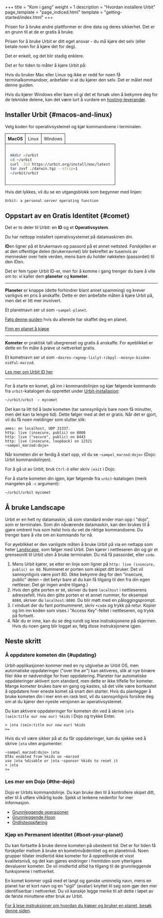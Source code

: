 +++
title = "Kom i gang"
weight = 1
description = "Hvordan installere Urbit"
page_template = "page_indiced.html"
template = "getting-started/index.html"
+++

Prisen for å bruke andre plattformer er dine data og deres sikkerhet. Det er en grunn til at de er gratis å bruke.

Prisen for å bruke Urbit er ditt eget ansvar - du må kjøre det selv (eller betale noen for å kjøre det for deg).

Det er enkelt, og det blir stadig enklere.

Det er for tiden to måter å kjøre Urbit på:

Hvis du bruker Mac eller Linux og ikke er redd for noen få terminalkommandoer, anbefaler vi at du kjører den selv. Det er målet med denne guiden.

Hvis du kjører Windows eller bare vil gi det et forsøk uten å bekymre deg for de tekniske delene, kan det være lurt å vurdere en [hosting-leverandør](@/getting-started/planet.md#hosting-providers).

## Installer Urbit {#macos-and-linux}

Velg koden for operativsystemet og kjør kommandoene i terminalen.

<div id="os">
  <input type="radio" id="macos" name="os" checked>
  <label for="macos">MacOS</label>
  <div class="tab">

```sh
mkdir ~/urbit
cd ~/urbit
curl -JLO https://urbit.org/install/mac/latest
tar zxvf ./darwin.tgz --strip=1
~/urbit/urbit
```
  </div>

  <input type="radio" id="linux" name="os">
  <label for="linux">Linux</label>
  <div class="tab">

```sh
mkdir ~/urbit
cd ~/urbit
wget --content-disposition https://urbit.org/install/linux64/latest
tar zxvf ./linux64.tgz --strip=1
~/urbit/urbit
```

Linux-brukere kan trenge å kjøre denne kommandoen i et annet terminalvindu for å få tilgang til Urbit på port 80:

```sh
sudo apt-get install libcap2-bin
sudo setcap 'cap_net_bind_service=+ep' ~/urbit/urbit
```
</div>

  <input type="radio" id="windows" name="os">
  <label for="windows">Windows</label>
  <div class="tab">

> Vær oppmerksom på at denne metoden for å installere Urbit er eksperimentell, og det kan hende at vi ikke kan hjelpe deg hvis du støter på problemer relatert til WSL 2.

Urbit kan ikke kjøres på Windows selv, men det er en praktisk måte å kjøre Linux ved å bruke [Windows Subsystem for Linux 2](https://docs.microsoft.com/en-us/windows/wsl/wsl2-install) på Windows 10. Installer Windows Subsystem for Linux 2 og åpne en Linux-terminal i Windows, og følg deretter installasjonsinstruksjonene for Linux nedenfor. Disse instruksjonene er testet og verifisert for WSL 2 + Ubuntu 18.04 LTS, som vist i `~sitful-hatred`'s trinn-for-trinn oppsettveiledning [her](https://subject.network/posts/urbit-wsl2/).

Av ytelsesgrunner må du ikke installere Urbit i det monterte Windows-volumet, men installere det i Linux-filsystemet. For eksempel i hjemmekatalogen din, som kan navigeres til ved å skrive inn `cd ~`.
</div>
</div>

<style>
  #os {
    display: flex;
    flex-wrap: wrap;
  }
  #os label {
    order: -1;
    padding: .5rem;
    border-width: 1px 0px 0px 1px;
    border-style: solid;
    cursor: pointer;
  }
  #os label[for=windows] {
    border-right-width: 1px;
  }
  #os input[type="radio"] {
    display: none;
  }
  #os .tab {
    display: none;
    border: 1px solid;
    padding: 1rem;
    max-width: 100%;
  }
  #os input[type='radio']:checked + label {
    font-weight: bold;
  }
  #os input[type='radio']:checked + label + .tab {
    display: block;
}
</style>

Hvis det lykkes, vil du se en utgangsblokk som begynner med linjen:

```
Urbit: a personal server operating function
```

## Oppstart av en Gratis Identitet {#comet}

Det er to deler til Urbit: en **ID** og et **Operativsystem**.

Du har nettopp installert operativsystemet på datamaskinen din.

**ID**en ligner på et brukernavn og passord på et annet nettsted. Forskjellen er at den offentlige delen (brukernavnet) blir bekreftet av tusenvis av mennesker over hele verden, mens bare du holder nøkkelen (passordet) til den IDen.

Det er fem typer Urbit ID-er, men for å komme i gang trenger du bare å vite om to: vi kaller dem **planeter** og **kometer**.

***

**Planeter** er knappe (dette forhindrer blant annet spamming) og krever vanligvis en pris å anskaffe. Dette er den anbefalte måten å kjøre Urbit på, men det er litt mer involvert.

Et planetnavn ser ut som `~sampel-planet`.

[Følg denne guiden](@/getting-started/planet.md) hvis du allerede har skaffet deg en planet.

[Finn en planet å kjøpe](@/getting-started/planet.md#purchase)

***

**Kometer** er praktisk talt ubegrenset og gratis å anskaffe. For øyeblikket er dette en fin måte å prøve ut nettverket gratis.

Et kometnavn ser ut som `~dasres-ragnep-lislyt-ribpyl--mosnyx-bisdem-nidful-marzod`.

[Les mer om Urbit ID her](/understanding-urbit/urbit-id)


***

For å starte en komet, gå inn i kommandolinjen og kjør følgende kommando fra `urbit`-katalogen du opprettet under [Urbit-installasjon](#installing-urbit):

```sh
~/urbit/urbit -c mycomet
```

Det kan ta litt tid å laste kometen (tar sannsynligvis bare noen få minutter, men det kan ta lengre tid). Dette følger med at det er gratis. Når det er gjort, vil du få noen meldinger som slutter slik:

```
ames: on localhost, UDP 31337.
http: live (insecure, public) on 8080
http: live ("secure", public) on 8443
http: live (insecure, loopback) on 12321
~sampel_marzod:dojo>
```

Når kometen din er ferdig å start opp, vil du se `~sampel_marzod:dojo>` (Dojo: Urbit kommandolinjen).

For å gå ut av Urbit, bruk `Ctrl-D` eller skriv `|exit` i Dojo.

For å starte kometen din igjen, kjør følgende fra `urbit`-katalogen (merk mangelen på `-c` argument):

```sh
~/urbit/urbit mycomet
```

## Å bruke Landscape

Urbit er en helt ny datamaskin, så som standard ender man opp i "dojo", som er terminalen. Som din nåværende datamaskin, kan den brukes til å gjøre omtrent hva som helst hvis du vet de riktige kommandoene. Du trenger bare å vite om en kommando for nå.

For øyeblikket er den vanligste måten å bruke Urbit på via en nettapp som heter [Landscape](@/docs/glossary/landscape.md), som følger med Urbit. Den kjører i nettleseren din og gir et grensesnitt til Urbit uten å bruke terminalen. Du må få passordet, eller `code`.

1. Mens Urbit kjører, se etter en linje som ligner på `http: live (insecure, public) on 80`. Nummeret er porten som skipet ditt bruker. Det vil sannsynligvis være port 80. (Ikke bekymre deg for den "insecure, public" delen – det betyr bare at du kan få tilgang til den fra din egen nettleser. Det gir ingen andre tilgang.)
2. Hvis den gitte porten er `80`, skriver du bare `localhost` i nettleserens adressefelt. Hvis den gitte porten er et annet nummer, for eksempel `8080`, skriver du `localhost:8080`. Du blir møtt med en påloggingsprompt.
3. I vinduet der du fant portnummeret, skriv `+code` og trykk på retur. Kopier og lim inn koden som vises i "Access Key"-feltet i nettleseren, og trykk på fortsett.
4. Når du er inne, kan du se deg rundt og lese instruksjonene på skjermen. Hvis du noen gang blir logget av, følg disse instruksjonene igjen.

## Neste skritt

### Å oppdatere kometen din {#updating}

Urbit-applikasjonen kommer med en ny utgivelse av Urbit OS, men automatiske oppdateringer ("over the air") kan aktiveres, slik at nye binære filer ikke er nødvendige for hver oppdatering. Planeter har automatiske oppdateringer aktivert som standard, men dette er ikke tilfelle for kometer. Mange kometer brukes bare en gang og kastes, så det ville være bortkastet å oppdatere hver eneste komet så snart den starter. Hvis du planlegger å bruke kometen din i mer enn en rask test, vil du sannsynligvis forsikre deg om at du kjører den nyeste versjonen av operativsystemet.

Du kan aktivere oppdateringer for kometen din ved å skrive `|ota (sein:title our now our) %kids` i Dojo og trykke Enter.

```
> |ota (sein:title our now our) %kids
>=
```

Hvis du vil være sikker på at du får oppdateringer, kan du sjekke ved å skrive `|ota` uten argumenter:

```
~sampel_marzod:dojo> |ota
OTAs enabled from %kids on ~marzod
use |ota %disable or |ota ~sponsor %kids to reset it
> |ota
>=
```

### Les mer om Dojo {#the-dojo}

Dojo er Urbits kommandolinje. Du kan bruke den til å kontrollere skipet ditt, eller til å utføre vilkårlig kode. Sjekk ut lenkene nedenfor for mer informasjon.

- [Grunnleggende operasjoner](@/using/os/getting-started.md)
- [Grunnleggende Hoon](/docs/tutorials/hoon/hoon-school/setup)
- [Ordlisteoppføring](/docs/glossary/dojo)

### Kjøp en Permanent Identitet {#boot-your-planet}

Du kan fortsette å bruke denne kometen på ubestemt tid. Det er for tiden få forskjeller mellom å bruke en kometnivåidentitet og en planetnivå. Noen grupper tillater imidlertid ikke kometer for å opprettholde et visst kvalitetsnivå, og det kan gjøres endringer i fremtiden som ytterligere devaluerer kometer. De vil imidlertid alltid ha tilgang til de grunnleggende funksjonene i nettverket.

En komet kommer også med et langt og ganske uminnelig navn, mens en planet har et kort navn og en "sigil" (avatar) knyttet til seg som gjør den mer identifiserbar i nettverket. Du vil kanskje legge merke til alt dette i løpet av de første minuttene etter bruk av Urbit.

[For å lese instruksjoner om hvordan du kjøper og bruker en planet, besøk denne siden](@/getting-started/planet.md).
